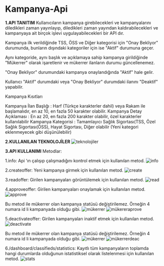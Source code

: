 # Kampanya-Api
<b>1.API TANITIM</b>
Kullanıcıların kampanya girebilecekleri ve kampanyalarını diledikleri zaman yayınlayıp, diledikleri zaman yayından kaldırabilecekleri ve kampanyaya ait birçok işlevi uygulayabilecekleri bir API dır.

Kampanya ilk verildiğinde TSS, ÖSS ve Diğer kategorisi için "Onay Bekliyor" durumunda, bunların dışındaki kategoriler için ise "Aktif" durumuna geçer. 

Aynı kategoride, aynı başlık ve açıklamaya sahip kampanya girildiğinde "Mükerrer" olarak işaretlenir ve mükerrer ilanların durumu güncellenemez.

"Onay Bekliyor" durumundaki kampanya onaylandığında "Aktif" hale gelir. 

Kullanıcı "Aktif" durumdaki veya "Onay Bekliyor" durumdaki ilanını "Deaktif" yapabilir. 

Kampanya Kısıtları

Kampanya İlan Başlığı : Harf (Türkçe karakterler dahil) veya Rakam ile başlamalıdır, en az 10, en fazla 50 karakter olabilir. 
Kampanya Detay Açıklaması : En az 20, en fazla 200 karakter olabilir, özel karakterler kullanılabilir 
Kampanya Kategorisi : Tamamlayıcı Sağlık Sigortası(TSS, Özel Sağlık Sigortası(ÖSS), Hayat Sigortası, Diğer olabilir (Yeni kategori eklenmeyecek gibi düşünülebilir)

<b>2.KULLANILAN TEKNOLOJİLER</b>
![teknolojiler](https://user-images.githubusercontent.com/82769279/210875256-78b01c99-e74c-405e-a831-2d9e815f0bf9.png)


<b>3.API KULLANIMI</b>
Metodlar:

1.info: Api ‘ın çalışıp çalışmadığını kontrol etmek için kullanılan metod.
![info](https://user-images.githubusercontent.com/82769279/210874580-a42fa1d9-887a-4750-8bad-1a60cc33a1e5.png)

2.createoffer: Yeni kampanya girmek için kullanılan metod.
![create](https://user-images.githubusercontent.com/82769279/210874621-a4eddf9d-3bb6-42e2-b894-6ad900f476ad.png)

3.readoffer: Girilen kampanyaları görüntülemek için kullanılan metod.
![read](https://user-images.githubusercontent.com/82769279/210874693-daa6a2c5-e389-40f0-8e8b-3e1717b79fd0.png)

4.approveoffer: Girilen kampanyaları onaylamak için kullanılan metod.
![approve](https://user-images.githubusercontent.com/82769279/210874766-ec787c12-cefc-4e42-9d3d-c3bb5930679c.png)

Bu metod ile mükerrer olan kampanya statüsü değiştirilemez.
Örneğin 4 numara id li kampanyada olduğu gibi.
![mükerrer](https://user-images.githubusercontent.com/82769279/210874857-78472791-1368-4719-b74c-b1b3eaf7e076.png)
![mükereraprove](https://user-images.githubusercontent.com/82769279/210874879-2baf7046-8aa2-464e-9dc7-9c99735caeab.png)

5.deactivateoffer: Girilen kampanyaları inaktif etmek için kullanılan metod.
![deactivate](https://user-images.githubusercontent.com/82769279/210874959-24929f07-adc3-4347-9dde-c10c1cee6c77.png)

Bu metod ile mükerrer olan kampanya statüsü değiştirilemez.
Örneğin 4 numara id li kampanyada olduğu gibi.
![mükerrer](https://user-images.githubusercontent.com/82769279/210874991-392ef0ae-c6ba-478e-a52f-fdc7b9bf1577.png)
![mükerrerdeac](https://user-images.githubusercontent.com/82769279/210874998-5d92eaab-0dca-40c8-a781-24cc2b387d21.png)

6./dashboard/classifieds/statistics: Kayıtlı tüm kampanyaların toplamda hangi durumlarda olduğunun istatistiksel olarak listelenmesi için kullanılan metod.
![stats](https://user-images.githubusercontent.com/82769279/210875051-5fe4e791-fe25-4476-96a5-d54b0de0b80e.png)











